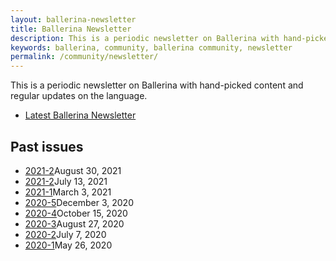 ```yaml
---
layout: ballerina-newsletter
title: Ballerina Newsletter
description: This is a periodic newsletter on Ballerina with hand-picked content and regular updates on the language.
keywords: ballerina, community, ballerina community, newsletter
permalink: /community/newsletter/
---
```


This is a periodic newsletter on Ballerina with hand-picked content and regular updates on the language.

<ul class="cInlinelinklist">
<li><a class="cGreenLinkArrow" href="/community/newsletter/2021-4/">Latest Ballerina Newsletter</a></li>
</ul>

<div class="col-sm-12 col-md-12" style="padding:0;">
<h2 id="past-issues">Past issues </h2>

<ul class="cInlinelinklist cPastIssues">
    <li><a class="cGreenLinkArrow" href="/community/newsletter/2021-3/">2021-2</a>August 30, 2021</li> 
    <li><a class="cGreenLinkArrow" href="/community/newsletter/2021-2/">2021-2</a>July 13, 2021</li> 
    <li><a class="cGreenLinkArrow" href="/community/newsletter/2021-1/">2021-1</a>March 3, 2021</li>
    <li><a class="cGreenLinkArrow" href="/community/newsletter/2020-5">2020-5</a>December 3, 2020</li>
    <li><a class="cGreenLinkArrow" href="/community/newsletter/2020-4">2020-4</a>October 15, 2020</li>
    <li><a class="cGreenLinkArrow" href="/community/newsletter/2020-3">2020-3</a>August 27, 2020</li>
    <li><a class="cGreenLinkArrow" href="/community/newsletter/2020-2">2020-2</a>July 7, 2020</li>
    <li><a class="cGreenLinkArrow" href="/community/newsletter/2020-1">2020-1</a>May 26, 2020</li>
</ul>
</div>


<style>
    
.cPastissueslink {
    display:none;
}

</style>
